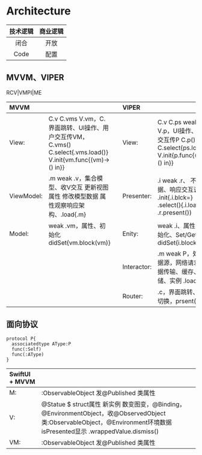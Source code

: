 # Architecture

| 技术逻辑 | 商业逻辑 |
| :-: | :-: |
| 闭合 | 开放 |
| Code | 配置 |

## MVVM、VIPER

RCV|VMPI|ME

|**MVVM**|  |  |**VIPER**|  |
| :- | :- | :- | :- | :- |
| View: | C.v C.vms V.vm，C.界面跳转、UI操作、用户交互传VM，C.vms() C.select{.vms.load()} V.init{vm.func{(vm)->() in}} |  | View: | C.v C.ps weak .r V.p，UI操作、用户交互传P C.p() C.select{ps.load()} V.init{p.func{(p)->() in}} |
| ViewModel: | .m weak .v，集合模型、收V交互 更新视图属性 修改模型数据 属性观察响应架构、.load{.m} |  | Presenter: | .i weak .r、 不改数据、响应交互调I .init{.i.blck=} .select(){.i.load(} .r.present())|
| Model: |weak .vm，属性、初始化 didSet{vm.block(vm)}|  | Enity: |weak .i、属性、初始化、Set/Get didSet{i.block(.i.p)}||
|  |  |  | Interactor: | .m weak P，处理数据源，网络请求、数据传输、缓存、存储、实例 .load{.m} |
|  |  |  | Router: | .c，界面跳转、组件切换，prsent(){.c}|

## 面向协议
```
protocol P{
  associatedtype AType:P
  func(:Self)
  func(:AType)
}
```


|**SwiftUI + MVVM**|  |
| :- | :- |
| M: | :ObservableObject 发@Published 类属性 |
| V: | @Statue $ struct属性 新实例 数变图变，@Binding，@EnvironmentObject，收@ObservedObject 类:ObservableObject，@Environment环境数据 isPresented显示 .wrappedValue.dismiss() |
| VM: | :ObservableObject 发@Published 类属性 |
